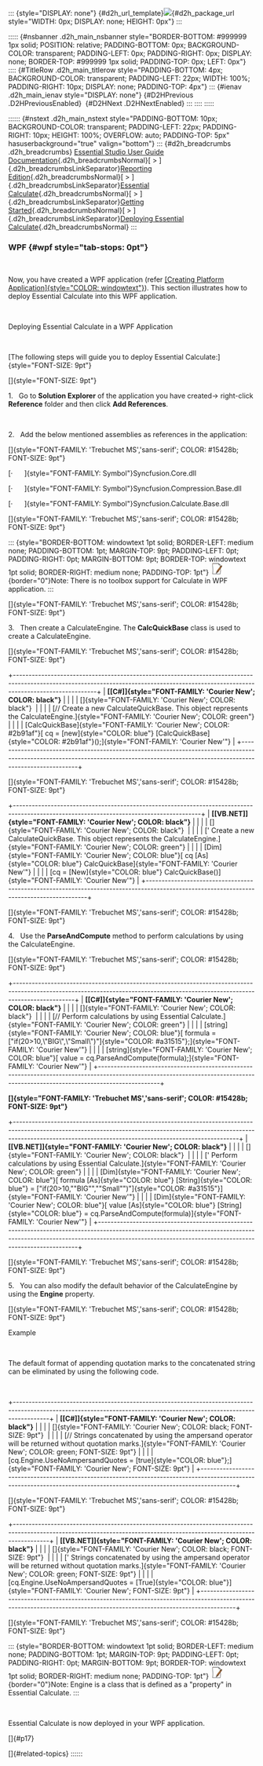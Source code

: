::: {style="DISPLAY: none"}
[](ms-xhelp:///?Id=d2h_url_template){#d2h_url_template}![](!package_url!){#d2h_package_url style="WIDTH: 0px; DISPLAY: none; HEIGHT: 0px"}
:::

::::: {#nsbanner .d2h_main_nsbanner style="BORDER-BOTTOM: #999999 1px solid; POSITION: relative; PADDING-BOTTOM: 0px; BACKGROUND-COLOR: transparent; PADDING-LEFT: 0px; PADDING-RIGHT: 0px; DISPLAY: none; BORDER-TOP: #999999 1px solid; PADDING-TOP: 0px; LEFT: 0px"}
:::: {#TitleRow .d2h_main_titlerow style="PADDING-BOTTOM: 4px; BACKGROUND-COLOR: transparent; PADDING-LEFT: 22px; WIDTH: 100%; PADDING-RIGHT: 10px; DISPLAY: none; PADDING-TOP: 4px"}
::: {#ienav .d2h_main_ienav style="DISPLAY: none"}
[](ms-xhelp:///?Id=3c6a3b3a-967b-497b-ba70-02a653caf9b2){#D2HPrevious .D2HPreviousEnabled}  [](ms-xhelp:///?Id=fdfa040a-b260-4801-a832-9fc0771e5974){#D2HNext .D2HNextEnabled}
:::
::::
:::::

:::::: {#nstext .d2h_main_nstext style="PADDING-BOTTOM: 10px; BACKGROUND-COLOR: transparent; PADDING-LEFT: 22px; PADDING-RIGHT: 10px; HEIGHT: 100%; OVERFLOW: auto; PADDING-TOP: 5px" hasuserbackground="true" valign="bottom"}
::: {#d2h_breadcrumbs .d2h_breadcrumbs}
[Essential Studio User Guide Documentation](ms-xhelp:///?Id=12457748-09e3-4d74-a240-8e049cedf030){.d2h_breadcrumbsNormal}[ \> ]{.d2h_breadcrumbsLinkSeparator}[Reporting Edition](ms-xhelp:///?Id=027aa5b6-6676-4f93-ad23-c20e8c45792e){.d2h_breadcrumbsNormal}[ \> ]{.d2h_breadcrumbsLinkSeparator}[Essential Calculate](ms-xhelp:///?Id=2ea52c7f-a332-43bd-9ca7-2ea0898ff54e){.d2h_breadcrumbsNormal}[ \> ]{.d2h_breadcrumbsLinkSeparator}[Getting Started](ms-xhelp:///?Id=9a68faa8-f16b-4e2e-9665-4a2bb315f199){.d2h_breadcrumbsNormal}[ \> ]{.d2h_breadcrumbsLinkSeparator}[Deploying Essential Calculate](ms-xhelp:///?Id=0439049a-346f-4522-9134-2db1e1fa8346){.d2h_breadcrumbsNormal}
:::

### WPF {#wpf style="tab-stops: 0pt"}

 

Now, you have created a WPF application (refer [[Creating Platform Application]{style="COLOR: windowtext"}](ms-xhelp:///?Id=6b80bb26-0e6b-411b-87a8-8d5523b8b934)). This section illustrates how to deploy Essential Calculate into this WPF application.

 

Deploying Essential Calculate in a WPF Application

 

[The following steps will guide you to deploy Essential Calculate:]{style="FONT-SIZE: 9pt"}

[]{style="FONT-SIZE: 9pt"} 

1.   Go to **Solution Explorer** of the application you have created-\> right-click **Reference** folder and then click **Add References**.

 

2.   Add the below mentioned assemblies as references in the application:

[]{style="FONT-FAMILY: 'Trebuchet MS','sans-serif'; COLOR: #15428b; FONT-SIZE: 9pt"} 

[·      ]{style="FONT-FAMILY: Symbol"}Syncfusion.Core.dll

[·      ]{style="FONT-FAMILY: Symbol"}Syncfusion.Compression.Base.dll

[·      ]{style="FONT-FAMILY: Symbol"}Syncfusion.Calculate.Base.dll

[]{style="FONT-FAMILY: 'Trebuchet MS','sans-serif'; COLOR: #15428b; FONT-SIZE: 9pt"} 

::: {style="BORDER-BOTTOM: windowtext 1pt solid; BORDER-LEFT: medium none; PADDING-BOTTOM: 1pt; MARGIN-TOP: 9pt; PADDING-LEFT: 0pt; PADDING-RIGHT: 0pt; MARGIN-BOTTOM: 9pt; BORDER-TOP: windowtext 1pt solid; BORDER-RIGHT: medium none; PADDING-TOP: 1pt"}
![](ImagesExt/image18_1.jpg){border="0"}Note: There is no toolbox support for Calculate in WPF application.
:::

[]{style="FONT-FAMILY: 'Trebuchet MS','sans-serif'; COLOR: #15428b; FONT-SIZE: 9pt"} 

3.   Then create a CalculateEngine. The **CalcQuickBase** class is used to create a CalculateEngine.

[]{style="FONT-FAMILY: 'Trebuchet MS','sans-serif'; COLOR: #15428b; FONT-SIZE: 9pt"} 

+--------------------------------------------------------------------------------------------------------------------------------------------------------------------------------------+
| **[\[C#\]]{style="FONT-FAMILY: 'Courier New'; COLOR: black"}**                                                                                                                       |
|                                                                                                                                                                                      |
| []{style="FONT-FAMILY: 'Courier New'; COLOR: black"}                                                                                                                                 |
|                                                                                                                                                                                      |
| [// Create a new CalculateQuickBase. This object represents the CalculateEngine.]{style="FONT-FAMILY: 'Courier New'; COLOR: green"}                                                  |
|                                                                                                                                                                                      |
| [CalcQuickBase]{style="FONT-FAMILY: 'Courier New'; COLOR: #2b91af"}[ cq = [new]{style="COLOR: blue"} [CalcQuickBase]{style="COLOR: #2b91af"}();]{style="FONT-FAMILY: 'Courier New'"} |
+--------------------------------------------------------------------------------------------------------------------------------------------------------------------------------------+

[]{style="FONT-FAMILY: 'Trebuchet MS','sans-serif'; COLOR: #15428b; FONT-SIZE: 9pt"} 

+-----------------------------------------------------------------------------------------------------------------------------------------+
| **[\[VB.NET\]]{style="FONT-FAMILY: 'Courier New'; COLOR: black"}**                                                                      |
|                                                                                                                                         |
| []{style="FONT-FAMILY: 'Courier New'; COLOR: black"}                                                                                    |
|                                                                                                                                         |
| [\' Create a new CalculateQuickBase. This object represents the CalculateEngine.]{style="FONT-FAMILY: 'Courier New'; COLOR: green"}     |
|                                                                                                                                         |
| [Dim]{style="FONT-FAMILY: 'Courier New'; COLOR: blue"}[ cq [As]{style="COLOR: blue"} CalcQuickBase]{style="FONT-FAMILY: 'Courier New'"} |
|                                                                                                                                         |
| [cq = [New]{style="COLOR: blue"} CalcQuickBase()]{style="FONT-FAMILY: 'Courier New'"}                                                   |
+-----------------------------------------------------------------------------------------------------------------------------------------+

[]{style="FONT-FAMILY: 'Trebuchet MS','sans-serif'; COLOR: #15428b; FONT-SIZE: 9pt"} 

4.   Use the **ParseAndCompute** method to perform calculations by using the CalculateEngine.

[]{style="FONT-FAMILY: 'Trebuchet MS','sans-serif'; COLOR: #15428b; FONT-SIZE: 9pt"} 

+-------------------------------------------------------------------------------------------------------------------------------------------------------------------------------+
| **[\[C#\]]{style="FONT-FAMILY: 'Courier New'; COLOR: black"}**                                                                                                                |
|                                                                                                                                                                               |
| []{style="FONT-FAMILY: 'Courier New'; COLOR: black"}                                                                                                                          |
|                                                                                                                                                                               |
| [// Perform calculations by using Essential Calculate.]{style="FONT-FAMILY: 'Courier New'; COLOR: green"}                                                                     |
|                                                                                                                                                                               |
| [string]{style="FONT-FAMILY: 'Courier New'; COLOR: blue"}[ formula = [\"if(20\>10,\\\"BIG\\\",\\\"Small\\\")\"]{style="COLOR: #a31515"};]{style="FONT-FAMILY: 'Courier New'"} |
|                                                                                                                                                                               |
| [string]{style="FONT-FAMILY: 'Courier New'; COLOR: blue"}[ value = cq.ParseAndCompute(formula);]{style="FONT-FAMILY: 'Courier New'"}                                          |
+-------------------------------------------------------------------------------------------------------------------------------------------------------------------------------+

**[]{style="FONT-FAMILY: 'Trebuchet MS','sans-serif'; COLOR: #15428b; FONT-SIZE: 9pt"}** 

+-----------------------------------------------------------------------------------------------------------------------------------------------------------------------------------------------------------------------------------+
| **[\[VB.NET\]]{style="FONT-FAMILY: 'Courier New'; COLOR: black"}**                                                                                                                                                                |
|                                                                                                                                                                                                                                   |
| []{style="FONT-FAMILY: 'Courier New'; COLOR: black"}                                                                                                                                                                              |
|                                                                                                                                                                                                                                   |
| [\' Perform calculations by using Essential Calculate.]{style="FONT-FAMILY: 'Courier New'; COLOR: green"}                                                                                                                         |
|                                                                                                                                                                                                                                   |
| [Dim]{style="FONT-FAMILY: 'Courier New'; COLOR: blue"}[ formula [As]{style="COLOR: blue"} [String]{style="COLOR: blue"} = [\"if(20\>10,\"\"BIG\"\",\"\"Small\"\")\"]{style="COLOR: #a31515"}]{style="FONT-FAMILY: 'Courier New'"} |
|                                                                                                                                                                                                                                   |
| [Dim]{style="FONT-FAMILY: 'Courier New'; COLOR: blue"}[ value [As]{style="COLOR: blue"} [String]{style="COLOR: blue"} = cq.ParseAndCompute(formula)]{style="FONT-FAMILY: 'Courier New'"}                                          |
+-----------------------------------------------------------------------------------------------------------------------------------------------------------------------------------------------------------------------------------+

[]{style="FONT-FAMILY: 'Trebuchet MS','sans-serif'; COLOR: #15428b; FONT-SIZE: 9pt"} 

5.   You can also modify the default behavior of the CalculateEngine by using the **Engine** property.

[]{style="FONT-FAMILY: 'Trebuchet MS','sans-serif'; COLOR: #15428b; FONT-SIZE: 9pt"} 

Example

 

The default format of appending quotation marks to the concatenated string can be eliminated by using the following code.

 

+-----------------------------------------------------------------------------------------------------------------------------------------------------------------------+
| **[\[C#\]]{style="FONT-FAMILY: 'Courier New'; COLOR: black"}**                                                                                                        |
|                                                                                                                                                                       |
| []{style="FONT-FAMILY: 'Courier New'; COLOR: black; FONT-SIZE: 9pt"}                                                                                                  |
|                                                                                                                                                                       |
| [// Strings concatenated by using the ampersand operator will be returned without quotation marks.]{style="FONT-FAMILY: 'Courier New'; COLOR: green; FONT-SIZE: 9pt"} |
|                                                                                                                                                                       |
| [cq.Engine.UseNoAmpersandQuotes = [true]{style="COLOR: blue"};]{style="FONT-FAMILY: 'Courier New'; FONT-SIZE: 9pt"}                                                   |
+-----------------------------------------------------------------------------------------------------------------------------------------------------------------------+

[]{style="FONT-FAMILY: 'Trebuchet MS','sans-serif'; COLOR: #15428b; FONT-SIZE: 9pt"} 

+-----------------------------------------------------------------------------------------------------------------------------------------------------------------------+
| **[\[VB.NET\]]{style="FONT-FAMILY: 'Courier New'; COLOR: black"}**                                                                                                    |
|                                                                                                                                                                       |
| []{style="FONT-FAMILY: 'Courier New'; COLOR: black; FONT-SIZE: 9pt"}                                                                                                  |
|                                                                                                                                                                       |
| [\' Strings concatenated by using the ampersand operator will be returned without quotation marks.]{style="FONT-FAMILY: 'Courier New'; COLOR: green; FONT-SIZE: 9pt"} |
|                                                                                                                                                                       |
| [cq.Engine.UseNoAmpersandQuotes = [True]{style="COLOR: blue"}]{style="FONT-FAMILY: 'Courier New'; FONT-SIZE: 9pt"}                                                    |
+-----------------------------------------------------------------------------------------------------------------------------------------------------------------------+

[]{style="FONT-FAMILY: 'Trebuchet MS','sans-serif'; COLOR: #15428b; FONT-SIZE: 9pt"} 

::: {style="BORDER-BOTTOM: windowtext 1pt solid; BORDER-LEFT: medium none; PADDING-BOTTOM: 1pt; MARGIN-TOP: 9pt; PADDING-LEFT: 0pt; PADDING-RIGHT: 0pt; MARGIN-BOTTOM: 9pt; BORDER-TOP: windowtext 1pt solid; BORDER-RIGHT: medium none; PADDING-TOP: 1pt"}
![](ImagesExt/image18_1.jpg){border="0"}Note: Engine is a class that is defined as a \"property\" in Essential Calculate.
:::

 

Essential Calculate is now deployed in your WPF application.

[]{#p17} 

[]{#related-topics}
::::::

